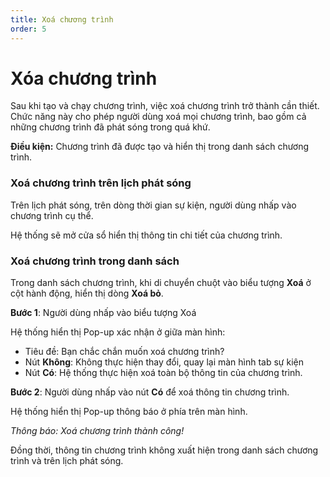 ```yaml
---
title: Xoá chương trình
order: 5
---
```

# Xóa chương trình
Sau khi tạo và chạy chương trình, việc xoá chương trình trở thành cần thiết. Chức năng này cho phép người dùng xoá mọi chương trình, bao gồm cả những chương trình đã phát sóng trong quá khứ.

**Điều kiện:** Chương trình đã được tạo và hiển thị trong danh sách chương trình.

### Xoá chương trình trên lịch phát sóng

Trên lịch phát sóng, trên dòng thời gian sự kiện, người dùng nhấp vào chương trình cụ thể.

Hệ thống sẽ mở cửa sổ hiển thị thông tin chi tiết của chương trình.

### Xoá chương trình trong danh sách

Trong danh sách chương trình, khi di chuyển chuột vào biểu tượng **Xoá** ở cột hành động, hiển thị dòng **Xoá bỏ**.

**Bước 1**: Người dùng nhấp vào biểu tượng Xoá

Hệ thống hiển thị Pop-up xác nhận ở giữa màn hình:

 <!-- ![]() -->

 * Tiêu đề: Bạn chắc chắn muốn xoá chương trình?
 * Nút **Không**: Không thực hiện thay đổi, quay lại màn hình tab sự kiện
 * Nút **Có**: Hệ thống thực hiện xoá toàn bộ thông tin của chương trình.

**Bước 2**: 
Người dùng nhấp vào nút **Có** để xoá thông tin chương trình.

Hệ thống hiển thị Pop-up thông báo ở phía trên màn hình.

 <!-- ![]() -->
 *Thông báo: Xoá chương trình thành công!*

Đồng thời, thông tin chương trình không xuất hiện trong danh sách chương trình và trên lịch phát sóng.

